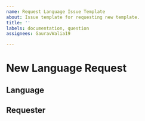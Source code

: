 ```yaml
---
name: Request Language Issue Template
about: Issue template for requesting new template.
title: ''
labels: documentation, question
assignees: GauravWalia19

---
```


# New Language Request

## Language

<Add new language name here>

## Requester

<Add your Github Username>
